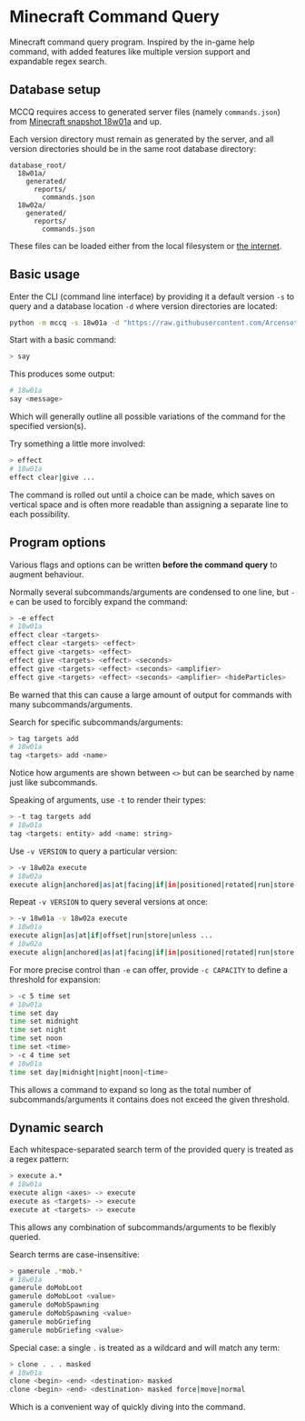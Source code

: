 # Minecraft Command Query
Minecraft command query program. Inspired by the in-game help command, with added features like multiple version support and expandable regex search.

## Database setup
MCCQ requires access to generated server files (namely `commands.json`) from [Minecraft snapshot 18w01a](https://minecraft.net/en-us/article/minecraft-snapshot-18w01a) and up.

Each version directory must remain as generated by the server, and all version directories should be in the same root database directory:

```
database_root/
  18w01a/
    generated/
      reports/
        commands.json
  18w02a/
    generated/
      reports/
        commands.json
```

These files can be loaded either from the local filesystem or [the internet](https://github.com/Arcensoth/mcdata).

## Basic usage
Enter the CLI (command line interface) by providing it a default version `-s` to query and a database location `-d` where version directories are located:
```bash
python -m mccq -s 18w01a -d "https://raw.githubusercontent.com/Arcensoth/mcdata"
```

Start with a basic command:
```bash
> say
```

This produces some output:
```bash
# 18w01a
say <message>
```
Which will generally outline all possible variations of the command for the specified version(s).

Try something a little more involved:
```bash
> effect
# 18w01a
effect clear|give ...
```
The command is rolled out until a choice can be made, which saves on vertical space and is often more readable than assigning a separate line to each possibility.

## Program options
Various flags and options can be written **before the command query** to augment behaviour.

Normally several subcommands/arguments are condensed to one line, but `-e` can be used to forcibly expand the command:
```bash
> -e effect
# 18w01a
effect clear <targets>
effect clear <targets> <effect>
effect give <targets> <effect>
effect give <targets> <effect> <seconds>
effect give <targets> <effect> <seconds> <amplifier>
effect give <targets> <effect> <seconds> <amplifier> <hideParticles>
```
Be warned that this can cause a large amount of output for commands with many subcommands/arguments.

Search for specific subcommands/arguments:
```bash
> tag targets add
# 18w01a
tag <targets> add <name>
```
Notice how arguments are shown between `<>` but can be searched by name just like subcommands.

Speaking of arguments, use `-t` to render their types:
```bash
> -t tag targets add
# 18w01a
tag <targets: entity> add <name: string>
```

Use `-v VERSION` to query a particular version:
```bash
> -v 18w02a execute
# 18w02a
execute align|anchored|as|at|facing|if|in|positioned|rotated|run|store|unless ...
```

Repeat `-v VERSION` to query several versions at once:
```bash
> -v 18w01a -v 18w02a execute
# 18w01a
execute align|as|at|if|offset|run|store|unless ...
# 18w02a
execute align|anchored|as|at|facing|if|in|positioned|rotated|run|store|unless ...
```

For more precise control than `-e` can offer, provide `-c CAPACITY` to define a threshold for expansion:
```bash
> -c 5 time set
# 18w01a
time set day
time set midnight
time set night
time set noon
time set <time>
> -c 4 time set
# 18w01a
time set day|midnight|night|noon|<time>
```
This allows a command to expand so long as the total number of subcommands/arguments it contains does not exceed the given threshold.

## Dynamic search
Each whitespace-separated search term of the provided query is treated as a regex pattern:
```bash
> execute a.*
# 18w01a
execute align <axes> -> execute
execute as <targets> -> execute
execute at <targets> -> execute
```
This allows any combination of subcommands/arguments to be flexibly queried.

Search terms are case-insensitive:
```bash
> gamerule .*mob.*
# 18w01a
gamerule doMobLoot
gamerule doMobLoot <value>
gamerule doMobSpawning
gamerule doMobSpawning <value>
gamerule mobGriefing
gamerule mobGriefing <value>
```

Special case: a single `.` is treated as a wildcard and will match any term:
```bash
> clone . . . masked
# 18w01a
clone <begin> <end> <destination> masked
clone <begin> <end> <destination> masked force|move|normal
```
Which is a convenient way of quickly diving into the command.
